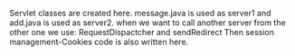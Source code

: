 Servlet classes are created here.
message.java is used as server1 and add.java is used as server2.
when we want to call another server from the other one we use: RequestDispactcher and sendRedirect
Then session management-Cookies code is also written here.
